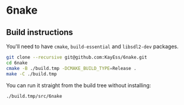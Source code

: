 # 6nake


## Build instructions

You'll need to have `cmake`, `build-essential` and `libsdl2-dev` packages.

```bash
git clone --recursive git@github.com:KayEss/6nake.git
cd 6nake
cmake -B ./build.tmp -DCMAKE_BUILD_TYPE=Release .
make -C ./build.tmp
```

You can run it straight from the build tree without installing:

```bash
./build.tmp/src/6nake
```
